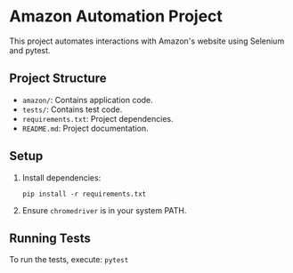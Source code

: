 # Amazon Automation Project

This project automates interactions with Amazon's website using Selenium and pytest.

## Project Structure

- `amazon/`: Contains application code.
- `tests/`: Contains test code.
- `requirements.txt`: Project dependencies.
- `README.md`: Project documentation.

## Setup

1. Install dependencies:
    ```
    pip install -r requirements.txt
    ```

2. Ensure `chromedriver` is in your system PATH.

## Running Tests

To run the tests, execute:
    ```
    pytest    
    ```
